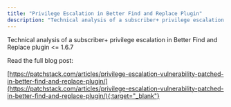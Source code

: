 ```yaml
---
title: "Privilege Escalation in Better Find and Replace Plugin"
description: "Technical analysis of a subscriber+ privilege escalation in Better Find and Replace plugin <= 1.6.7"
---
```


Technical analysis of a subscriber+ privilege escalation in Better Find and Replace plugin <= 1.6.7

Read the full blog post:

[https://patchstack.com/articles/privilege-escalation-vulnerability-patched-in-better-find-and-replace-plugin/](https://patchstack.com/articles/privilege-escalation-vulnerability-patched-in-better-find-and-replace-plugin/){:target="_blank"}
